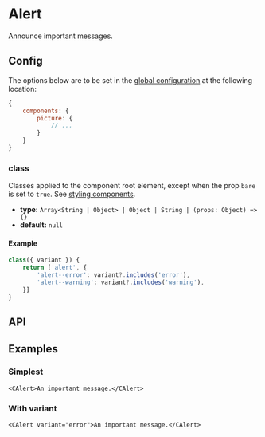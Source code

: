# Alert

Announce important messages.

<Sandbox id="calert-3j3ve" />

## Config

The options below are to be set in the [global configuration](/guide/config.html) at the following location:

```js
{
    components: {
        picture: {
            // ...
        }
    }
}
```

### class

Classes applied to the component root element, except when the prop `bare` is set to `true`. See [styling components](/guide/styling-components/).

-   **type:** `Array<String | Object> | Object | String | (props: Object) => {}`
-   **default:** `null`

#### Example

```js
class({ variant }) {
    return ['alert', {
        'alert--error': variant?.includes('error'),
        'alert--warning': variant?.includes('warning'),
    }]
}
```

## API

<Docgen :components="['CAlert']" />

## Examples

### Simplest

```vue
<CAlert>An important message.</CAlert>
```

### With variant

```vue
<CAlert variant="error">An important message.</CAlert>
```
